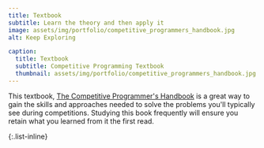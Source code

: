 ```yaml
---
title: Textbook
subtitle: Learn the theory and then apply it
image: assets/img/portfolio/competitive_programmers_handbook.jpg
alt: Keep Exploring

caption:
  title: Textbook
  subtitle: Competitive Programming Textbook
  thumbnail: assets/img/portfolio/competitive_programmers_handbook.jpg
---
```

This textbook, [The Competitive Programmer's Handbook](https://cses.fi/book/book.pdf) is a great way to gain the skills and approaches needed to solve the problems you'll typically see during competitions. Studying this book frequently will ensure you retain what you learned from it the first read.

{:.list-inline}
<!-- - Date: January 2017
- Client: Explore
- Category: Graphic Design -->

